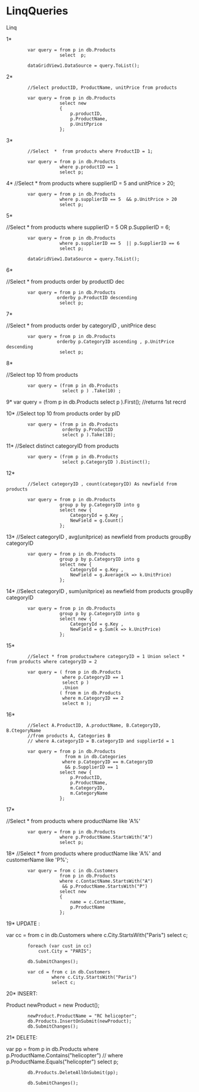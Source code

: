 # LinqQueries

Linq


1*

            var query = from p in db.Products
                        select  p;

            dataGridView1.DataSource = query.ToList();




2*

            //Select productID, ProductName, unitPrice from products

            var query = from p in db.Products
                        select new
                        {
                            p.productID,
                            p.ProductName,
                            p.UnitPprice
                        };


3*


            //Select  *  from products where ProductID = 1;

            var query = from p in db.Products
                        where p.productID == 1
                        select p;


4*
//Select  *  from products where supplierID = 5 and unitPrice > 20;

            var query = from p in db.Products
                        where p.supplierID == 5  && p.UnitPrice > 20
                        select p;



5*

//Select  *  from products where supplierID = 5 OR p.SupplierID = 6;

            var query = from p in db.Products
                        where p.supplierID == 5  || p.SupplierID == 6
                        select p;

            dataGridView1.DataSource = query.ToList();


6*

//Select  *  from products order by productID dec

            var query = from p in db.Products
                       orderby p.ProductID descending
                        select p;



7*

  //Select  *  from products order by categoryID , unitPrice desc

            var query = from p in db.Products
                       orderby p.CategoryID ascending , p.UnitPrice descending
                        select p;

8*

  //Select  top 10  from products

            var query = (from p in db.Products
                         select p ) .Take(10) ;

9*
 var query = (from p in db.Products
                         select p ).First();
//returns 1st recrd


10*
    //Select  top 10  from products order by pID

            var query = (from p in db.Products
                         orderby p.ProductID 
                         select p ).Take(10);

11*
  //Select  distinct  categoryID from products 

            var query = (from p in db.Products
                         select p.CategoryID ).Distinct();

12*

            //Select categoryID , count(categoryID) As newfield from products 

            var query = from p in db.Products
                        group p by p.CategoryID into g
                        select new {
                            CategoryId = g.Key ,
                            NewField = g.Count()
                        };

13*
//Select categoryID , avg(unitprice) as newfield from products groupBy categoryID

            var query = from p in db.Products
                        group p by p.CategoryID into g
                        select new {
                            CategoryId = g.Key ,
                            NewField = g.Average(k => k.UnitPrice)
                        };

14*
 //Select categoryID , sum(unitprice) as newfield from products groupBy categoryID

            var query = from p in db.Products
                        group p by p.CategoryID into g
                        select new {
                            CategoryId = g.Key ,
                            NewField = g.Sum(k => k.UnitPrice)
                        };


15*

            //Select * from productswhere categoryID = 1 Union select * from products where categoryID = 2

            var query = ( from p in db.Products
                         where p.CategoryID == 1
                         select p )
                         .Union
                        ( from m in db.Products
                         where m.CategoryID == 2
                         select m );


16*


            //Select A.ProductID, A.productName, B.CategoryID, B.CtegoryName 
            //from products A, Categories B
            // where A.categoryID = B.categoryID and supplierId = 1 

            var query = from p in db.Products
                          from m in db.Categories
                         where p.CategoryID == m.CategoryID
                          && p.SupplierID == 1
                        select new {
                            p.ProductID,
                            p.ProductName,
                            m.CategoryID,
                            m.CategoryName
                        };

17*

//Select * from products where productName like 'A%'

            var query = from p in db.Products
                        where p.ProductName.StartsWith("A")
                        select p;



18*
 //Select * from products where productName like 'A%' and customerName like 'P%';

            var query = from c in db.Customers
                        from p in db.Products
                        where c.ContactName.StartsWith("A")
                         && p.ProductName.StartsWith("P")
                        select new
                        {
                            name = c.ContactName,
                            p.ProductName
                        };

			



19* UPDATE :


  var cc = from c in db.Customers
                    where c.City.StartsWith("Paris")
                    select c;

            foreach (var cust in cc)
                cust.City = "PARIS";

            db.SubmitChanges();

            var cd = from c in db.Customers
                     where c.City.StartsWith("Paris")
                     select c;


20* INSERT:

Product newProduct = new Product();

            newProduct.ProductName = "RC helicopter";
            db.Products.InsertOnSubmit(newProduct);
            db.SubmitChanges();


21*  DELETE:

 var pp = from p in db.Products
                     where p.ProductName.Contains("helicopter")  //  where p.ProductName.Equals("helicopter")
                     select p;

            db.Products.DeleteAllOnSubmit(pp);

            db.SubmitChanges();

